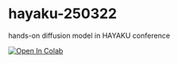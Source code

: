 # hayaku-250322
hands-on diffusion model in HAYAKU conference

[![Open In Colab](https://colab.research.google.com/assets/colab-badge.svg)](https://colab.research.google.com/github/MyeongGuJo/hayaku-250322/blob/main/h.ipynb)
